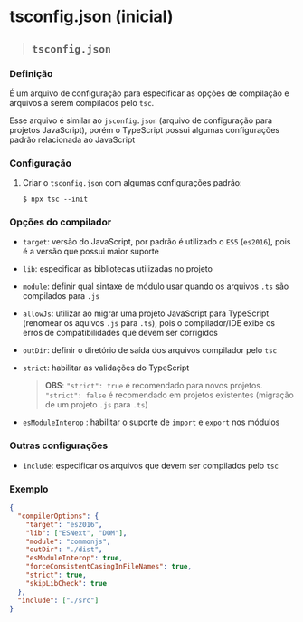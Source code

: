 # tsconfig.json (inicial)

> ## **`tsconfig.json`**

### **Definição**

É um arquivo de configuração para especificar as opções de compilação e arquivos a serem compilados pelo `tsc`.

Esse arquivo é similar ao `jsconfig.json` (arquivo de configuração para projetos JavaScript), porém o TypeScript possui algumas configurações padrão relacionada ao JavaScript

### **Configuração**

1. Criar o `tsconfig.json` com algumas configurações padrão:

   ```shell
   $ npx tsc --init
   ```

### **Opções do compilador**

- `target`: versão do JavaScript, por padrão é utilizado o `ES5` (`es2016`), pois é a versão que possui maior suporte

- `lib`: especificar as bibliotecas utilizadas no projeto

- `module`: definir qual sintaxe de módulo usar quando os arquivos `.ts` são compilados para `.js`

- `allowJs`: utilizar ao migrar uma projeto JavaScript para TypeScript (renomear os aquivos `.js` para `.ts`), pois o compilador/IDE exibe os erros de compatibilidades que devem ser corrigidos

- `outDir`: definir o diretório de saída dos arquivos compilador pelo `tsc`

- `strict`: habilitar as validações do TypeScript

  > **OBS**: `"strict": true` é recomendado para novos projetos. `"strict": false` é recomendado em projetos existentes (migração de um projeto `.js` para `.ts`)

- `esModuleInterop` : habilitar o suporte de `import` e `export` nos módulos

### **Outras configurações**

- `include`: especificar os arquivos que devem ser compilados pelo `tsc`

### **Exemplo**

```json
{
  "compilerOptions": {
    "target": "es2016",
    "lib": ["ESNext", "DOM"],
    "module": "commonjs",
    "outDir": "./dist",
    "esModuleInterop": true,
    "forceConsistentCasingInFileNames": true,
    "strict": true,
    "skipLibCheck": true
  },
  "include": ["./src"]
}
```
